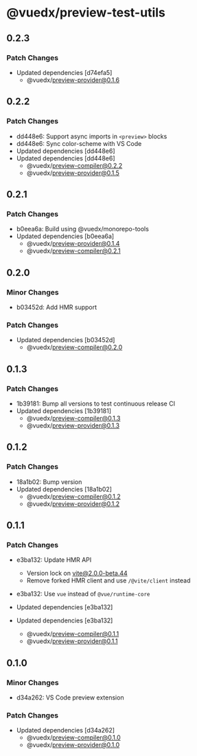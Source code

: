 # @vuedx/preview-test-utils

## 0.2.3

### Patch Changes

- Updated dependencies [d74efa5]
  - @vuedx/preview-provider@0.1.6

## 0.2.2

### Patch Changes

- dd448e6: Support async imports in `<preview>` blocks
- dd448e6: Sync color-scheme with VS Code
- Updated dependencies [dd448e6]
- Updated dependencies [dd448e6]
  - @vuedx/preview-compiler@0.2.2
  - @vuedx/preview-provider@0.1.5

## 0.2.1

### Patch Changes

- b0eea6a: Build using @vuedx/monorepo-tools
- Updated dependencies [b0eea6a]
  - @vuedx/preview-provider@0.1.4
  - @vuedx/preview-compiler@0.2.1

## 0.2.0

### Minor Changes

- b03452d: Add HMR support

### Patch Changes

- Updated dependencies [b03452d]
  - @vuedx/preview-compiler@0.2.0

## 0.1.3

### Patch Changes

- 1b39181: Bump all versions to test continuous release CI
- Updated dependencies [1b39181]
  - @vuedx/preview-compiler@0.1.3
  - @vuedx/preview-provider@0.1.3

## 0.1.2

### Patch Changes

- 18a1b02: Bump version
- Updated dependencies [18a1b02]
  - @vuedx/preview-compiler@0.1.2
  - @vuedx/preview-provider@0.1.2

## 0.1.1

### Patch Changes

- e3ba132: Update HMR API

  - Version lock on vite@2.0.0-beta.44
  - Remove forked HMR client and use `/@vite/client` instead

- e3ba132: Use `vue` instead of `@vue/runtime-core`
- Updated dependencies [e3ba132]
- Updated dependencies [e3ba132]
  - @vuedx/preview-compiler@0.1.1
  - @vuedx/preview-provider@0.1.1

## 0.1.0

### Minor Changes

- d34a262: VS Code preview extension

### Patch Changes

- Updated dependencies [d34a262]
  - @vuedx/preview-compiler@0.1.0
  - @vuedx/preview-provider@0.1.0
